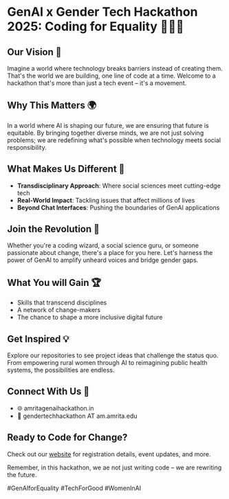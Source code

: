 # GenAI x Gender Tech Hackathon 2025: Coding for Equality 🚀👩‍💻

## Our Vision 🌟
Imagine a world where technology breaks barriers instead of creating them. That's the world we are building, one line of code at a time. Welcome to a hackathon that's more than just a tech event – it's a movement.

## Why This Matters 🌍
In a world where AI is shaping our future, we are ensuring that future is equitable. By bringing together diverse minds, we are not just solving problems; we are redefining what's possible when technology meets social responsibility.

## What Makes Us Different 🦄
- **Transdisciplinary Approach**: Where social sciences meet cutting-edge tech
- **Real-World Impact**: Tackling issues that affect millions of lives
- **Beyond Chat Interfaces**: Pushing the boundaries of GenAI applications

## Join the Revolution 💪
Whether you're a coding wizard, a social science guru, or someone passionate about change, there's a place for you here. Let's harness the power of GenAI to amplify unheard voices and bridge gender gaps.

## What You will Gain 🏆
- Skills that transcend disciplines
- A network of change-makers
- The chance to shape a more inclusive digital future

## Get Inspired 💡
Explore our repositories to see project ideas that challenge the status quo. From empowering rural women through AI to reimagining public health systems, the possibilities are endless.

## Connect With Us 🤝
- 🌐 amritagenaihackathon.in
- 📧 gendertechhackathon AT am.amrita.edu

## Ready to Code for Change?
Check out our [website](amritagenaihackathon.in) for registration details, event updates, and more. 

Remember, in this hackathon, we ae not just writing code – we are rewriting the future. 

#GenAIforEquality #TechForGood #WomenInAI
